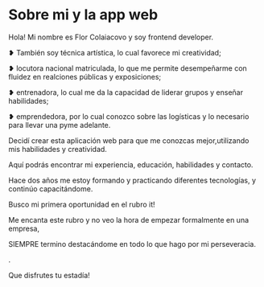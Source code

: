# Sobre mi y la app web

Hola! Mi nombre es Flor Colaiacovo y soy frontend developer.

❥ También soy técnica artística, lo cual favorece mi creatividad;

❥ locutora nacional matriculada, lo que me permite desempeñarme con fluidez en realciones públicas y exposiciones;

❥ entrenadora, lo cual me da la capacidad de liderar grupos y enseñar habilidades;

❥ emprendedora, por lo cual conozco sobre las logísticas y lo necesario para llevar una pyme adelante.


Decidí crear esta aplicación web para que me conozcas mejor,utilizando mis habilidades y creatividad.

Aquí podrás encontrar mi experiencia, educación, habilidades y contacto.

Hace dos años me estoy formando y practicando diferentes tecnologías, y continúo capacitándome.

Busco mi primera oportunidad en el rubro it!

Me encanta este rubro y no veo la hora de empezar formalmente en una empresa,

SIEMPRE termino destacándome en todo lo que hago por mi perseveracia.

.

Que disfrutes tu estadía!
